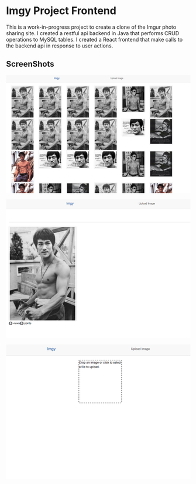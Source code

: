# Imgy Project Frontend

This is a work-in-progress project to create a clone of the Imgur photo sharing site.  I created a restful api backend in Java that performs CRUD operations to MySQL tables.  I created a React frontend that make calls to the backend api in response to user actions.

## ScreenShots

![Posts](Posts.png "Posts")


![Post](Post.png "Post Detail")


![UploadPost](UploadPost.png "Upload")
